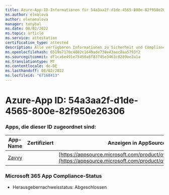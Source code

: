 ```yaml
---
title: Azure-App-ID-Informationen für 54a3aa2f-d1de-4565-800e-82f950e26306
ms.author: elmalova
author: elenamalova
manager: tonybal
ms.date: 08/02/2022
ms.topic: article
ms.service: attestation
certification_type: attested
description: Alle verfügbaren Informationen zu Sicherheit und Compliance für 54a3aa2f-d1de-4565-800e-82f950e26306.
ms.openlocfilehash: 6519a7170c4082c1649ade738e43aec8aa5793f2
ms.sourcegitcommit: df1ca6e491e75450a6f83745e3463c0289ae2a1a
ms.translationtype: MT
ms.contentlocale: de-DE
ms.lasthandoff: 08/02/2022
ms.locfileid: "67168413"
---
```

# <a name="azure-app-id-54a3aa2f-d1de-4565-800e-82f950e26306"></a>Azure-App ID: 54a3aa2f-d1de-4565-800e-82f950e26306


### <a name="apps-associated-with-this-id"></a>Apps, die dieser ID zugeordnet sind:
| **App-Name** | **Zertifiziert** | **Anzeigen in AppSource** |
|--------------|---------------|-----------------------|
| [Zavvy](../forward/WA200003965.md) |  | [https://appsource.microsoft.com/product/office/WA200003965](https://appsource.microsoft.com/product/office/WA200003965) |

### <a name="microsoft-365-app-compliance-status"></a>Microsoft 365 App Compliance-Status
- Herausgebernachweisstatus: Abgeschlossen
